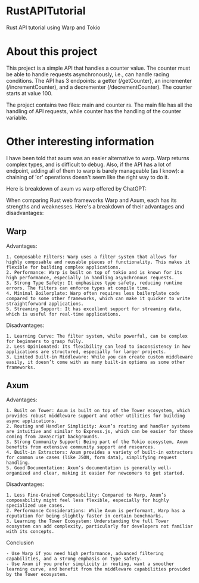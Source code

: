 # RustAPITutorial
Rust API tutorial using Warp and Tokio

# About this project
This project is a simple API that handles a counter value. The counter must be able to handle requests asynchronously, i.e., can handle racing conditions.
The API has 3 endpoints: a getter (/getCounter), an incrementer (/incrementCounter), and a decrementer (/decrementCounter). The counter starts at value 100.

The project contains two files: main and counter rs. The main file has all the handling of API requests, while counter has the handling of the counter variable.

# Other interesting information
I have been told that axum was an easier alternative to warp. Warp returns complex types, and is difficult to debug. Also, if the API has a lot of endpoint,
adding all of them to warp is barely manageable (as I know): a chaining of 'or' operations doesn't seem like the right way to do it.


Here is breakdown of axum vs warp offered by ChatGPT:

When comparing Rust web frameworks Warp and Axum, each has its strengths and weaknesses. Here's a breakdown of their advantages and disadvantages:

## Warp

Advantages:

    1. Composable Filters: Warp uses a filter system that allows for highly composable and reusable pieces of functionality. This makes it flexible for building complex applications.
    2. Performance: Warp is built on top of tokio and is known for its high performance, especially in handling asynchronous requests.
    3. Strong Type Safety: It emphasizes type safety, reducing runtime errors. The filters can enforce types at compile time.
    4. Minimal Boilerplate: Warp often requires less boilerplate code compared to some other frameworks, which can make it quicker to write straightforward applications.
    5. Streaming Support: It has excellent support for streaming data, which is useful for real-time applications.

Disadvantages:

    1. Learning Curve: The filter system, while powerful, can be complex for beginners to grasp fully.
    2. Less Opinionated: Its flexibility can lead to inconsistency in how applications are structured, especially for larger projects.
    3. Limited Built-in Middleware: While you can create custom middleware easily, it doesn’t come with as many built-in options as some other frameworks.

## Axum

Advantages:

    1. Built on Tower: Axum is built on top of the Tower ecosystem, which provides robust middleware support and other utilities for building async applications.
    2. Routing and Handler Simplicity: Axum’s routing and handler systems are intuitive and similar to Express.js, which can be easier for those coming from JavaScript backgrounds.
    3. Strong Community Support: Being part of the Tokio ecosystem, Axum benefits from extensive community support and resources.
    4. Built-in Extractors: Axum provides a variety of built-in extractors for common use cases (like JSON, form data), simplifying request handling.
    5. Good Documentation: Axum’s documentation is generally well-organized and clear, making it easier for newcomers to get started.

Disadvantages:

    1. Less Fine-Grained Composability: Compared to Warp, Axum’s composability might feel less flexible, especially for highly specialized use cases.
    2. Performance Considerations: While Axum is performant, Warp has a reputation for being slightly faster in certain benchmarks.
    3. Learning the Tower Ecosystem: Understanding the full Tower ecosystem can add complexity, particularly for developers not familiar with its concepts.

Conclusion

    - Use Warp if you need high performance, advanced filtering capabilities, and a strong emphasis on type safety.  
    - Use Axum if you prefer simplicity in routing, want a smoother learning curve, and benefit from the middleware capabilities provided by the Tower ecosystem.